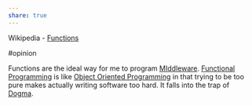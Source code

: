 ```yaml
---
share: true
---
```




Wikipedia - [Functions](https://en.wikipedia.org/wiki/Function_(computer_programming)#:~:text=In%20computer%20programming%2C%20a%20function,particular%20task%20should%20be%20performed.)

 #opinion

Functions are the ideal way for me to program [MIddleware](MIddleware.md). [Functional Programming](Functional%20Programming.md) is like [Object Oriented Programming](Object%20Oriented%20Programming.md) in that trying to be too pure makes actually writing software too hard. It falls into the trap of [Dogma](Dogma.md).